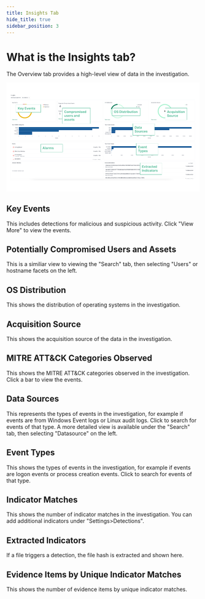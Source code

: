 ```yaml
---
title: Insights Tab
hide_title: true
sidebar_position: 3
---
```


# What is the Insights tab?

The Overview tab provides a high-level view of data in the investigation.

![Insights tab](/img/Insights.png)

## Key Events
This includes detections for malicious and suspicious activity.
Click "View More" to view the events.


## Potentially Compromised Users and Assets
This is a similiar view to viewing the "Search" tab, then selecting "Users" or hostname facets on the left.

## OS Distribution
This shows the distribution of operating systems in the investigation.

## Acquisition Source
This shows the acquisition source of the data in the investigation.

## MITRE ATT&CK Categories Observed
This shows the MITRE ATT&CK categories observed in the investigation.
Click a bar to view the events.

## Data Sources
This represents the types of events in the investigation, for example if events are from Windows Event logs or Linux audit logs. Click to search for events of that type.
A more detailed view is available under the "Search" tab, then selecting "Datasource" on the left.

## Event Types
This shows the types of events in the investigation, for example if events are logon events or process creation events. Click to search for events of that type.

## Indicator Matches
This shows the number of indicator matches in the investigation.
You can add additional indicators under "Settings>Detections".

## Extracted Indicators
If a file triggers a detection, the file hash is extracted and shown here.

## Evidence Items by Unique Indicator Matches
This shows the number of evidence items by unique indicator matches.


